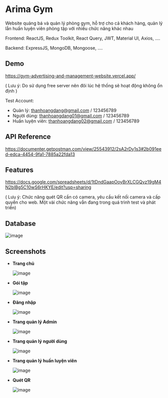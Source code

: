 
# Arima Gym

Website quảng bá và quản lý phòng gym, hỗ trợ cho cả khách hàng, quản lý lẫn huấn luyện viên phòng tập với nhiều chức năng khác nhau

Frontend: ReactJS, Redux Toolkit, React Query, JWT, Material UI, Axios, ....

Backend: ExpressJS, MongoDB, Mongoose, ....



## Demo

https://gym-advertising-and-management-website.vercel.app/

( Lưu ý: Do sử dụng free server nên đôi lúc hệ thống sẽ hoạt động không ổn định )

Test Account:
- Quản lý: thanhoangdang@gmail.com / 123456789
- Người dùng: thanhoangdang01@gmail.com / 123456789
- Huấn luyện viên: thanhoangdang02@gmail.com / 123456789


## API Reference

https://documenter.getpostman.com/view/25543912/2sA2rDy1s3#2b091eed-edca-4454-9fa1-7885a22fda13


## Features

https://docs.google.com/spreadsheets/d/1tDndGaapOoyBrXLCGQvz19gM4N2bIBg5C10wS6rHKYE/edit?usp=sharing

( Lưu ý: Chức năng quét QR cần có camera, yêu cầu kết nối camera và cấp quyền cho web. Một vài chức năng vẫn đang trong quá trình test và phát triển)

## Database

![image](https://github-production-user-asset-6210df.s3.amazonaws.com/71836205/308276206-227552a5-27de-492a-a0a0-2677988df4af.png?X-Amz-Algorithm=AWS4-HMAC-SHA256&X-Amz-Credential=AKIAVCODYLSA53PQK4ZA%2F20240227%2Fus-east-1%2Fs3%2Faws4_request&X-Amz-Date=20240227T174837Z&X-Amz-Expires=300&X-Amz-Signature=9327b5ad1bb4a246a69e80d76007e00afb2ac4c8dd260bf3b0feb9bf7973893a&X-Amz-SignedHeaders=host&actor_id=0&key_id=0&repo_id=0)

## Screenshots

- **Trang chủ**

    ![image](https://www.dropbox.com/scl/fi/k1ium9tmxz9s559j6uoop/Untitled.png?rlkey=preo8wntqabrn123yjkik433d&dl=0)

- **Gói tập**

    ![image](https://github-production-user-asset-6210df.s3.amazonaws.com/71836205/308276641-bf85bb51-ffd4-447e-b722-f6ec0e47e537.png?X-Amz-Algorithm=AWS4-HMAC-SHA256&X-Amz-Credential=AKIAVCODYLSA53PQK4ZA%2F20240227%2Fus-east-1%2Fs3%2Faws4_request&X-Amz-Date=20240227T175741Z&X-Amz-Expires=300&X-Amz-Signature=e8dd3cbf9ec0e38e0ec10e269cd43842fb183a7b57377be827210d0451b089eb&X-Amz-SignedHeaders=host&actor_id=0&key_id=0&repo_id=0)

- **Đăng nhập**

    ![image](https://github-production-user-asset-6210df.s3.amazonaws.com/71836205/308276884-86f930a5-1a4a-4f62-8c4c-a77f0e8f5c37.png?X-Amz-Algorithm=AWS4-HMAC-SHA256&X-Amz-Credential=AKIAVCODYLSA53PQK4ZA%2F20240227%2Fus-east-1%2Fs3%2Faws4_request&X-Amz-Date=20240227T175802Z&X-Amz-Expires=300&X-Amz-Signature=7e90e8203e015cc761b7b5ff969bbb021331de9d0cf554a4a25bf04f55cb0ad9&X-Amz-SignedHeaders=host&actor_id=0&key_id=0&repo_id=0)

- **Trang quản lý Admin**

    ![image](https://github-production-user-asset-6210df.s3.amazonaws.com/71836205/308277066-126a4801-2dc2-4775-b536-d9a5cf661db1.png?X-Amz-Algorithm=AWS4-HMAC-SHA256&X-Amz-Credential=AKIAVCODYLSA53PQK4ZA%2F20240227%2Fus-east-1%2Fs3%2Faws4_request&X-Amz-Date=20240227T175812Z&X-Amz-Expires=300&X-Amz-Signature=5bf28414df14e49248cd812a8fc11678df2ad8396dbf29bba8d337d8ba70aed0&X-Amz-SignedHeaders=host&actor_id=0&key_id=0&repo_id=0)

- **Trang quản lý người dùng**

     ![image](https://github-production-user-asset-6210df.s3.amazonaws.com/71836205/308277280-d38336f3-e850-426b-b6ea-8487c05f4506.png?X-Amz-Algorithm=AWS4-HMAC-SHA256&X-Amz-Credential=AKIAVCODYLSA53PQK4ZA%2F20240227%2Fus-east-1%2Fs3%2Faws4_request&X-Amz-Date=20240227T175822Z&X-Amz-Expires=300&X-Amz-Signature=97f0dcb541484f07765d5ac0efe72673e904de5dd08d89a7b0d6fd58d7b6ddb8&X-Amz-SignedHeaders=host&actor_id=0&key_id=0&repo_id=0)

- **Trang quản lý huấn luyện viên**

    ![image](https://github-production-user-asset-6210df.s3.amazonaws.com/71836205/308278432-5eb1b618-6227-4c95-949d-85ea7dd7740b.png?X-Amz-Algorithm=AWS4-HMAC-SHA256&X-Amz-Credential=AKIAVCODYLSA53PQK4ZA%2F20240227%2Fus-east-1%2Fs3%2Faws4_request&X-Amz-Date=20240227T175833Z&X-Amz-Expires=300&X-Amz-Signature=6ccd57b0cf2f7e50eafcc6d028ea8228c4f039648fe7aac082f365eee26e08fa&X-Amz-SignedHeaders=host&actor_id=0&key_id=0&repo_id=0)

- **Quét QR**

    ![image](https://github-production-user-asset-6210df.s3.amazonaws.com/71836205/308278737-d503d451-64b8-49df-ad01-69da056dc3a5.png?X-Amz-Algorithm=AWS4-HMAC-SHA256&X-Amz-Credential=AKIAVCODYLSA53PQK4ZA%2F20240227%2Fus-east-1%2Fs3%2Faws4_request&X-Amz-Date=20240227T175845Z&X-Amz-Expires=300&X-Amz-Signature=ea86169314e5ac056d59a36cf2fd6694d121d6e7f729f2dd45abc34f890519da&X-Amz-SignedHeaders=host&actor_id=0&key_id=0&repo_id=0)
